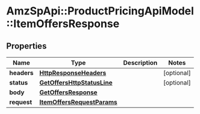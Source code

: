 # AmzSpApi::ProductPricingApiModel::ItemOffersResponse

## Properties
Name | Type | Description | Notes
------------ | ------------- | ------------- | -------------
**headers** | [**HttpResponseHeaders**](HttpResponseHeaders.md) |  | [optional] 
**status** | [**GetOffersHttpStatusLine**](GetOffersHttpStatusLine.md) |  | [optional] 
**body** | [**GetOffersResponse**](GetOffersResponse.md) |  | 
**request** | [**ItemOffersRequestParams**](ItemOffersRequestParams.md) |  | 

